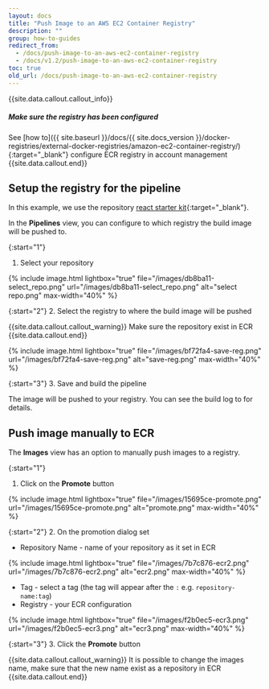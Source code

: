 ```yaml
---
layout: docs
title: "Push Image to an AWS EC2 Container Registry"
description: ""
group: how-to-guides
redirect_from:
  - /docs/push-image-to-an-aws-ec2-container-registry
  - /docs/v1.2/push-image-to-an-aws-ec2-container-registry
toc: true
old_url: /docs/push-image-to-an-aws-ec2-container-registry
---
```


{{site.data.callout.callout_info}}
##### Make sure the registry has been configured

See [how to]({{ site.baseurl }}/docs/{{ site.docs_version }}/docker-registries/external-docker-registries/amazon-ec2-container-registry/){:target="_blank"} configure ECR registry in account management
{{site.data.callout.end}}

## Setup the registry for the pipeline
In this example, we use the repository [react starter kit](https://github.com/codefreshdemo/react-starter-kit){:target="_blank"}.

In the **Pipelines** view, you can configure to which registry the build image will be pushed to.

{:start="1"}
1. Select your repository

{% include image.html 
lightbox="true" 
file="/images/db8ba11-select_repo.png" 
url="/images/db8ba11-select_repo.png"
alt="select repo.png"
max-width="40%"
%}

{:start="2"}
2. Select the registry to where the build image will be pushed

{{site.data.callout.callout_warning}}
Make sure the repository exist in ECR
{{site.data.callout.end}}

{% include image.html 
lightbox="true" 
file="/images/bf72fa4-save-reg.png" 
url="/images/bf72fa4-save-reg.png"
alt="save-reg.png"
max-width="40%"
%}

{:start="3"}
3. Save and build the pipeline

The image will be pushed to your registry. You can see the build log to for details.

## Push image manually to ECR
The **Images** view has an option to manually push images to a registry.

{:start="1"}
1. Click on the **Promote** button

{% include image.html 
lightbox="true" 
file="/images/15695ce-promote.png" 
url="/images/15695ce-promote.png"
alt="promote.png"
max-width="40%"
%}

{:start="2"}
2. On the promotion dialog set
   - Repository Name - name of your repository as it set in ECR

{% include image.html 
lightbox="true" 
file="/images/7b7c876-ecr2.png" 
url="/images/7b7c876-ecr2.png"
alt="ecr2.png"
max-width="40%"
%}
   
   - Tag - select a tag (the tag will appear after the `:` e.g. `repository-name:tag`)
   - Registry - your ECR configuration

{% include image.html 
lightbox="true" 
file="/images/f2b0ec5-ecr3.png" 
url="/images/f2b0ec5-ecr3.png"
alt="ecr3.png"
max-width="40%"
%}   

{:start="3"}
3. Click the **Promote** button

{{site.data.callout.callout_warning}}
It is possible to change the images name, make sure that the new name exist as a repository in ECR
{{site.data.callout.end}}
